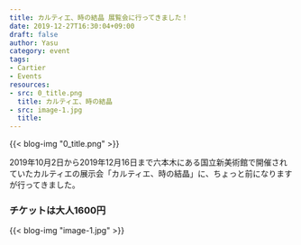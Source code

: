 ```yaml
---
title: カルティエ、時の結晶 展覧会に行ってきました！
date: 2019-12-27T16:30:04+09:00
draft: false
author: Yasu
category: event
tags:
- Cartier
- Events
resources:
- src: 0_title.png
  title: カルティエ、時の結晶
- src: image-1.jpg
  title:
---
```


{{< blog-img "0_title.png" >}}

2019年10月2日から2019年12月16日まで六本木にある国立新美術館で開催されていたカルティエの展示会「カルティエ、時の結晶」に、ちょっと前になりますが行ってきました。

### チケットは大人1600円

{{< blog-img "image-1.jpg" >}}

<!-- ### 国立 **新** 美術館ですができてもう10年以上になります

{{< blog-img "image-2.jpg" >}}

{{< blog-img "image-3.jpg" >}}

不思議なデザインんの置き時計から始まり、みたことのある腕時計、みたこともない豪華なジュエリーがたくさん、デザインのモチーフとなった動植物の詳細なスケッチなどが展示されていました。[オンライン](https://cartier2019.exhn.jp/)でも一部ご覧になることができます。ほとんどのエリアは撮影不可なのですが、最近のはやりなのか一部の作品は撮影可でしたので、そこで撮影した写真を貼っておきます！

{{< blog-img "image-4.jpg" >}}
{{< blog-img "image-5.jpg" >}}
{{< blog-img "image-6.jpg" >}}
{{< blog-img "image-7.jpg" >}}
{{< blog-img "image-8.jpg" >}}
{{< blog-img "image-9.jpg" >}}
{{< blog-img "image-10.jpg" >}}
{{< blog-img "image-11.jpg" >}}
{{< blog-img "image-12.jpg" >}}
{{< blog-img "image-13.jpg" >}}
{{< blog-img "image-14.jpg" >}}
{{< blog-img "image-15.jpg" >}}
{{< blog-img "image-16.jpg" >}}
{{< blog-img "image-17.jpg" >}}
{{< blog-img "image-18.jpg" >}}
{{< blog-img "image-19.jpg" >}}
{{< blog-img "image-20.jpg" >}}
{{< blog-img "image-21.jpg" >}}
{{< blog-img "image-22.jpg" >}}
{{< blog-img "image-23.jpg" >}}
{{< blog-img "image-24.jpg" >}}

もうどれもお値段とか想像もつかない作品ばかり(@_@)、展示の仕方もとても凝っていましたね（構図が平凡なのは撮影者が未熟なためです>.<）。

以前に当店で買取させていただいた、

{{< blog-img "image-26.jpg" >}}

この子の相棒も展示（撮影不可エリア）されていました！ -->
